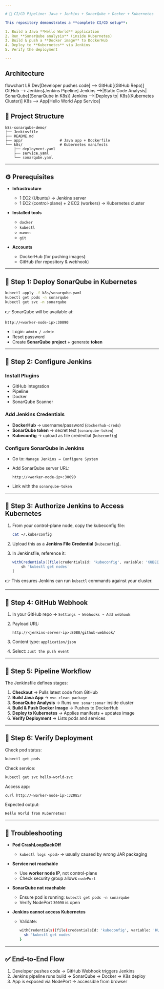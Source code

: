 ```yaml
---

# 🚀 CI/CD Pipeline: Java + Jenkins + SonarQube + Docker + Kubernetes

This repository demonstrates a **complete CI/CD setup**:

1. Build a Java **Hello World** application
2. Run **SonarQube analysis** (inside Kubernetes)
3. Build & push a **Docker image** to DockerHub
4. Deploy to **Kubernetes** via Jenkins
5. Verify the deployment

---
```


## Architecture

flowchart LR
    Dev[Developer pushes code] --> GitHub[(GitHub Repo)]
    GitHub --> Jenkins[Jenkins Pipeline]
    Jenkins -->|Static Code Analysis| SonarQube[(SonarQube in K8s)]
    Jenkins -->|Deploys to| K8s[(Kubernetes Cluster)]
    K8s --> App[Hello World App Service]


## 📂 Project Structure

```
k8s-sonarqube-demo/
├── Jenkinsfile
├── README.md
├── app/                 # Java app + Dockerfile
└── k8s/                 # Kubernetes manifests
    ├── deployment.yaml
    ├── service.yaml
    └── sonarqube.yaml
```

---

## ⚙️ Prerequisites

* **Infrastructure**

  * 1 EC2 (Ubuntu) → Jenkins server
  * 1 EC2 (control-plane) + 2 EC2 (workers) → Kubernetes cluster

* **Installed tools**

  * `docker`
  * `kubectl`
  * `maven`
  * `git`

* **Accounts**

  * DockerHub (for pushing images)
  * GitHub (for repository & webhook)

---

## 🔧 Step 1: Deploy SonarQube in Kubernetes

```bash
kubectl apply -f k8s/sonarqube.yaml
kubectl get pods -n sonarqube
kubectl get svc -n sonarqube
```

👉 SonarQube will be available at:

```
http://<worker-node-ip>:30090
```

* Login: `admin / admin`
* Reset password
* Create **SonarQube project** + generate **token**

---

## 🔧 Step 2: Configure Jenkins

### Install Plugins

* GitHub Integration
* Pipeline
* Docker
* SonarQube Scanner

### Add Jenkins Credentials

* **DockerHub** → username/password (`dockerhub-creds`)
* **SonarQube token** → secret text (`sonarqube-token`)
* **Kubeconfig** → upload as file credential (`kubeconfig`)

### Configure SonarQube in Jenkins

* Go to: `Manage Jenkins → Configure System`
* Add SonarQube server URL:

  ```
  http://<worker-node-ip>:30090
  ```
* Link with the `sonarqube-token`

---

## 🔑 Step 3: Authorize Jenkins to Access Kubernetes

1. From your control-plane node, copy the kubeconfig file:

   ```bash
   cat ~/.kube/config
   ```

2. Upload this as a **Jenkins File Credential** (`kubeconfig`).

3. In Jenkinsfile, reference it:

   ```groovy
   withCredentials([file(credentialsId: 'kubeconfig', variable: 'KUBECONFIG')]) {
       sh 'kubectl get nodes'
   }
   ```

👉 This ensures Jenkins can run `kubectl` commands against your cluster.

---

## 🔧 Step 4: GitHub Webhook

1. In your GitHub repo → `Settings → Webhooks → Add webhook`
2. Payload URL:

   ```
   http://<jenkins-server-ip>:8080/github-webhook/
   ```
3. Content type: `application/json`
4. Select: `Just the push event`

---

## 🔧 Step 5: Pipeline Workflow

The Jenkinsfile defines stages:

1. **Checkout** → Pulls latest code from GitHub
2. **Build Java App** → `mvn clean package`
3. **SonarQube Analysis** → Runs `mvn sonar:sonar` inside cluster
4. **Build & Push Docker Image** → Pushes to DockerHub
5. **Deploy to Kubernetes** → Applies manifests + updates image
6. **Verify Deployment** → Lists pods and services

---

## 🔧 Step 6: Verify Deployment

Check pod status:

```bash
kubectl get pods
```

Check service:

```bash
kubectl get svc hello-world-svc
```

Access app:

```bash
curl http://<worker-node-ip>:32085/
```

Expected output:

```
Hello World from Kubernetes!
```

---

## 🐛 Troubleshooting

* **Pod CrashLoopBackOff**

  * `kubectl logs <pod>` → usually caused by wrong JAR packaging

* **Service not reachable**

  * Use **worker node IP**, not control-plane
  * Check security group allows `nodePort`

* **SonarQube not reachable**

  * Ensure pod is running: `kubectl get pods -n sonarqube`
  * Verify NodePort `30090` is open

* **Jenkins cannot access Kubernetes**

  * Validate:

    ```bash
    withCredentials([file(credentialsId: 'kubeconfig', variable: 'KUBECONFIG')]) {
      sh 'kubectl get nodes'
    }
    ```

---

## ✅ End-to-End Flow

1. Developer pushes code → GitHub Webhook triggers Jenkins
2. Jenkins pipeline runs build → SonarQube → Docker → K8s deploy
3. App is exposed via NodePort → accessible from browser


